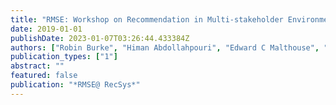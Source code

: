 ```yaml
---
title: "RMSE: Workshop on Recommendation in Multi-stakeholder Environments."
date: 2019-01-01
publishDate: 2023-01-07T03:26:44.433384Z
authors: ["Robin Burke", "Himan Abdollahpouri", "Edward C Malthouse", "KP Thai", "Yongfeng Zhang"]
publication_types: ["1"]
abstract: ""
featured: false
publication: "*RMSE@ RecSys*"
---
```



